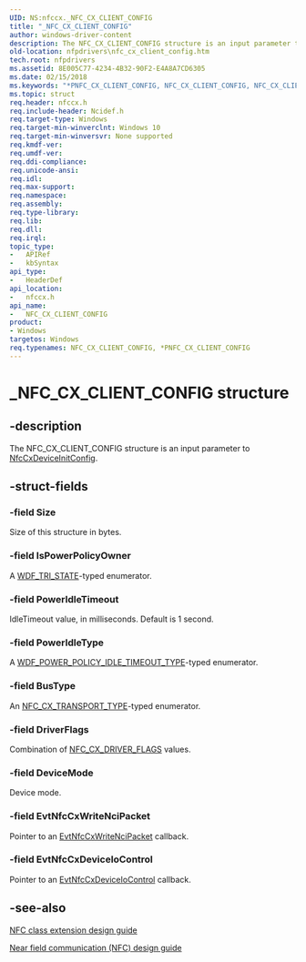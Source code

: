 ```yaml
---
UID: NS:nfccx._NFC_CX_CLIENT_CONFIG
title: "_NFC_CX_CLIENT_CONFIG"
author: windows-driver-content
description: The NFC_CX_CLIENT_CONFIG structure is an input parameter to NfcCxDeviceInitConfig.
old-location: nfpdrivers\nfc_cx_client_config.htm
tech.root: nfpdrivers
ms.assetid: 8E005C77-4234-4B32-90F2-E4A8A7CD6305
ms.date: 02/15/2018
ms.keywords: "*PNFC_CX_CLIENT_CONFIG, NFC_CX_CLIENT_CONFIG, NFC_CX_CLIENT_CONFIG structure [Near-Field Proximity Drivers], PNFC_CX_CLIENT_CONFIG, PNFC_CX_CLIENT_CONFIG structure pointer [Near-Field Proximity Drivers], _NFC_CX_CLIENT_CONFIG, nfccx/PNFC_CX_CLIENT_CONFIG, nfccx/_NFC_CX_CLIENT_CONFIG, nfpdrivers.nfc_cx_client_config"
ms.topic: struct
req.header: nfccx.h
req.include-header: Ncidef.h
req.target-type: Windows
req.target-min-winverclnt: Windows 10
req.target-min-winversvr: None supported
req.kmdf-ver: 
req.umdf-ver: 
req.ddi-compliance: 
req.unicode-ansi: 
req.idl: 
req.max-support: 
req.namespace: 
req.assembly: 
req.type-library: 
req.lib: 
req.dll: 
req.irql: 
topic_type:
-	APIRef
-	kbSyntax
api_type:
-	HeaderDef
api_location:
-	nfccx.h
api_name:
-	NFC_CX_CLIENT_CONFIG
product:
- Windows
targetos: Windows
req.typenames: NFC_CX_CLIENT_CONFIG, *PNFC_CX_CLIENT_CONFIG
---
```


# _NFC_CX_CLIENT_CONFIG structure


## -description


The NFC_CX_CLIENT_CONFIG structure is an input parameter to <a href="https://msdn.microsoft.com/98047C0F-B419-4DFE-8143-BD3917650878">NfcCxDeviceInitConfig</a>.


## -struct-fields




### -field Size

Size of this structure in bytes.




### -field IsPowerPolicyOwner

 A <a href="https://msdn.microsoft.com/library/windows/hardware/ff552533">WDF_TRI_STATE</a>-typed enumerator. 


### -field PowerIdleTimeout

IdleTimeout value, in milliseconds. Default is 1 second.




### -field PowerIdleType

A <a href="https://msdn.microsoft.com/library/windows/hardware/hh706247">WDF_POWER_POLICY_IDLE_TIMEOUT_TYPE</a>-typed enumerator.




### -field BusType

 An <a href="https://msdn.microsoft.com/library/windows/hardware/dn905564">NFC_CX_TRANSPORT_TYPE</a>-typed enumerator.




### -field DriverFlags

 Combination of <a href="https://msdn.microsoft.com/library/windows/hardware/dn905542">NFC_CX_DRIVER_FLAGS</a> values.




### -field DeviceMode

 Device mode.




### -field EvtNfcCxWriteNciPacket

Pointer to an <a href="https://msdn.microsoft.com/B734439A-E345-44CC-8FD0-8E38A718A773">EvtNfcCxWriteNciPacket</a> callback.


### -field EvtNfcCxDeviceIoControl

Pointer to an <a href="https://msdn.microsoft.com/45512F88-D4B8-4488-99EB-B47EE7443425">EvtNfcCxDeviceIoControl</a> callback.


## -see-also




<a href="https://msdn.microsoft.com/windows/hardware/drivers/nfc/nfc-class-extension-">NFC class extension design guide</a>



<a href="https://go.microsoft.com/fwlink/p/?LinkID=785320">Near field communication (NFC) design guide</a>
 

 

